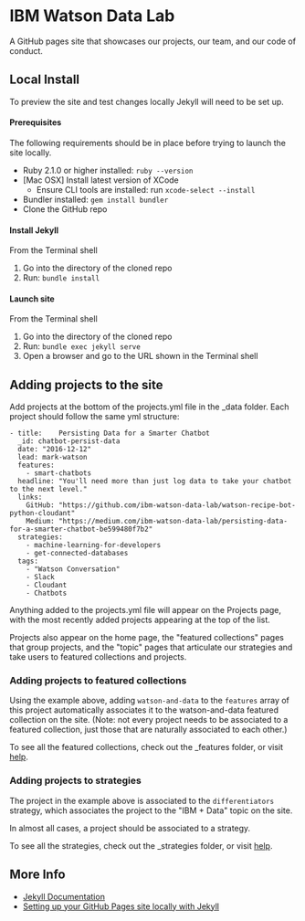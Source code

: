 # IBM Watson Data Lab 

A GitHub pages site that showcases our projects, our team, and our code of conduct.

## Local Install 

To preview the site and test changes locally Jekyll will need to be set up.

#### Prerequisites

The following requirements should be in place before trying to launch the site locally.

* Ruby 2.1.0 or higher installed: `ruby --version`
* [Mac OSX] Install latest version of XCode
    * Ensure CLI tools are installed: run `xcode-select --install`
* Bundler installed: `gem install bundler`
* Clone the GitHub repo

#### Install Jekyll

From the Terminal shell

1. Go into the directory of the cloned repo
2. Run: `bundle install`

#### Launch site

From the Terminal shell

1. Go into the directory of the cloned repo
2. Run: `bundle exec jekyll serve`
3. Open a browser and go to the URL shown in the Terminal shell

## Adding projects to the site

Add projects at the bottom of the projects.yml file in the _data folder. Each project should follow the same yml structure:

```
- title:    Persisting Data for a Smarter Chatbot
  _id: chatbot-persist-data
  date: "2016-12-12"
  lead: mark-watson
  features: 
    - smart-chatbots
  headline: "You'll need more than just log data to take your chatbot to the next level."
  links: 
    GitHub: "https://github.com/ibm-watson-data-lab/watson-recipe-bot-python-cloudant"
    Medium: "https://medium.com/ibm-watson-data-lab/persisting-data-for-a-smarter-chatbot-be599480f7b2"
  strategies: 
    - machine-learning-for-developers
    - get-connected-databases
  tags: 
    - "Watson Conversation"
    - Slack
    - Cloudant
    - Chatbots
```

Anything added to the projects.yml file will appear on the Projects page, with the most recently added projects appearing at the top of the list.

Projects also appear on the home page, the "featured collections" pages that group projects, and the "topic" pages that articulate our strategies and take users to featured collections and projects.

### Adding projects to featured collections

Using the example above, adding `watson-and-data` to the `features` array of this project automatically associates it to the watson-and-data featured collection on the site. (Note: not every project needs to be associated to a featured collection, just those that are naturally associated to each other.)

To see all the featured collections, check out the _features folder, or visit [help](https://ibm-watson-data-lab.github.io/help).

### Adding projects to strategies

The project in the example above is associated to the `differentiators` strategy, which associates the project to the "IBM + Data" topic on the site.

In almost all cases, a project should be associated to a strategy. 

To see all the strategies, check out the _strategies folder, or visit [help](https://ibm-watson-data-lab.github.io/help).


## More Info

* [Jekyll Documentation](https://jekyllrb.com/docs/home/)
* [Setting up your GitHub Pages site locally with Jekyll](https://help.github.com/articles/setting-up-your-github-pages-site-locally-with-jekyll/)
